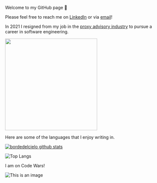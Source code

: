 Welcome to my GitHub page 🙂

Please feel free to reach me on <a href="https://www.linkedin.com/in/christopher-thrutchley/">LinkedIn</a> or via <a href="christopher.thrutchley@gmail.com">email</a>!

In 2021 I resigned from my job in the <a href="https://en.wikipedia.org/wiki/Proxy_firm">proxy advisory industry</a> to pursue a career in software engineering.

<img src="https://media3.giphy.com/media/KZ4vcCsB00OfUICNve/giphy.gif?cid=790b761150eed1331b617d44d1508591d68f5c32f82e932e&rid=giphy.gif&ct=s" height="300">

Here are some of the languages that I enjoy writing in.

[![bordedelcielo github stats](https://github-readme-stats.vercel.app/api?username=bordedelcielo)](https://github.com/bordedelcielo/github-readme-stats)

![Top Langs](https://github-readme-stats.vercel.app/api/top-langs/?username=bordedelcielo&hide=Jupyter+Notebook&theme=tokyonight)

I am on Code Wars!

![This is an image](https://www.codewars.com/users/bordedelcielo/badges/large)
